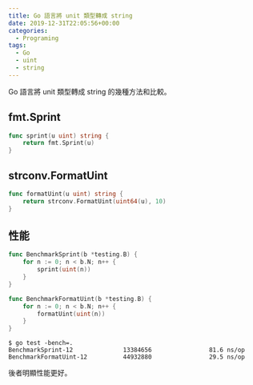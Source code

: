 ```yaml
---
title: Go 語言將 unit 類型轉成 string
date: 2019-12-31T22:05:56+00:00
categories:
  - Programing
tags:
  - Go
  - uint
  - string
---
```


Go 語言將 unit 類型轉成 string 的幾種方法和比較。

<!--more-->

## fmt.Sprint

```go
func sprint(u uint) string {
    return fmt.Sprint(u)
}
```

## strconv.FormatUint

```go
func formatUint(u uint) string {
    return strconv.FormatUint(uint64(u), 10)
}
```

## 性能

```go
func BenchmarkSprint(b *testing.B) {
    for n := 0; n < b.N; n++ {
        sprint(uint(n))
    }
}

func BenchmarkFormatUint(b *testing.B) {
    for n := 0; n < b.N; n++ {
        formatUint(uint(n))
    }
}
```

```shell
$ go test -bench=.
BenchmarkSprint-12              13384656                81.6 ns/op
BenchmarkFormatUint-12          44932880                29.5 ns/op
```

後者明顯性能更好。
